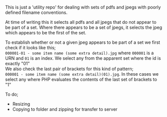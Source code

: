 This is just a 'utility repo' for dealing with sets of pdfs and jpegs with poorly defined filename conventions. 

At time of writing this it selects all pdfs and all jpegs that do not appear to be part of a set. Where there appears to be a set of jpegs, it selects the jpeg which appears to be the first of the set. 

To establish whether or not a given jpeg appears to be part of a set we first check if it looks like this;  
`000001-01 - some item name (some extra detail).jpg` where `000001` is a URN and `01` is an index. We select any from the apparent set where the id is exactly "01"  
We also check the last pair of brackets for this kind of pattern;  
`000001 - some item name (some extra detail)(01).jpg`. In these cases we select any where PHP evaluates the contents of the last set of brackets to "1"

To do;  
- Resizing  
- Copying to folder and zipping for transfer to server 

